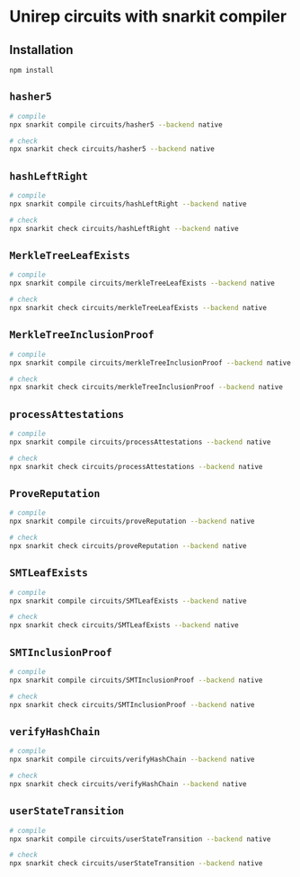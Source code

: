 # Unirep circuits with snarkit compiler

## Installation
```
npm install
```

## `hasher5`
```bash
# compile
npx snarkit compile circuits/hasher5 --backend native

# check
npx snarkit check circuits/hasher5 --backend native
```

## `hashLeftRight`
```bash
# compile
npx snarkit compile circuits/hashLeftRight --backend native

# check
npx snarkit check circuits/hashLeftRight --backend native
```

## `MerkleTreeLeafExists`
```bash
# compile
npx snarkit compile circuits/merkleTreeLeafExists --backend native

# check
npx snarkit check circuits/merkleTreeLeafExists --backend native
```

## `MerkleTreeInclusionProof`
```bash
# compile
npx snarkit compile circuits/merkleTreeInclusionProof --backend native

# check
npx snarkit check circuits/merkleTreeInclusionProof --backend native
```

## `processAttestations`
```bash
# compile
npx snarkit compile circuits/processAttestations --backend native

# check
npx snarkit check circuits/processAttestations --backend native
```

## `ProveReputation`
```bash
# compile
npx snarkit compile circuits/proveReputation --backend native

# check
npx snarkit check circuits/proveReputation --backend native
```

## `SMTLeafExists`
```bash
# compile
npx snarkit compile circuits/SMTLeafExists --backend native

# check
npx snarkit check circuits/SMTLeafExists --backend native
```

## `SMTInclusionProof`
```bash
# compile
npx snarkit compile circuits/SMTInclusionProof --backend native

# check
npx snarkit check circuits/SMTInclusionProof --backend native
```

## `verifyHashChain`
```bash
# compile
npx snarkit compile circuits/verifyHashChain --backend native

# check
npx snarkit check circuits/verifyHashChain --backend native
```

## `userStateTransition`
```bash
# compile
npx snarkit compile circuits/userStateTransition --backend native

# check
npx snarkit check circuits/userStateTransition --backend native
```